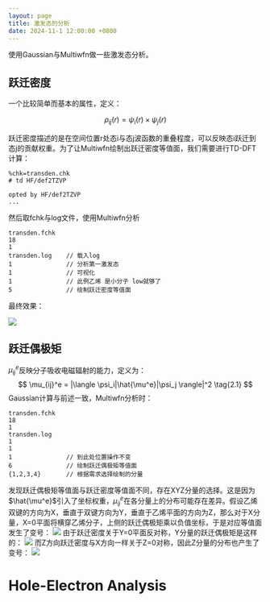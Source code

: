 ```yaml
---
layout: page
title: 激发态的分析
date: 2024-11-1 12:00:00 +0800
---
```

使用Gaussian与Multiwfn做一些激发态分析。
## 跃迁密度
一个比较简单而基本的属性，定义：

$$
\rho_{ij}(r) = \psi_{i}(r) \times \psi_{j}(r)
$$

跃迁密度描述的是在空间位置r处态i与态j波函数的重叠程度，可以反映态i跃迁到态j的贡献权重。为了让Multiwfn绘制出跃迁密度等值面，我们需要进行TD-DFT计算：
```
%chk=transden.chk
# td HF/def2TZVP

opted by HF/def2TZVP
...
```
然后取fchk与log文件，使用Multiwfn分析
```
transden.fchk
18
1
transden.log    // 载入log
1               // 分析第一激发态
1               // 可视化
1               // 此例乙烯 是小分子 low就够了
5               // 绘制跃迁密度等值面
```
最终效果：

![](https://pub-ec46b9a843f44891acf04d27fddf97e0.r2.dev/2025/06/ethene_trimmed.png)

## 跃迁偶极矩
$\mu_{ij}^e$反映分子吸收电磁辐射的能力，定义为：
$$
\mu_{ij}^e = |\langle \psi_i|\hat{\mu^e}|\psi_j \rangle|^2 \tag{2.1}
$$
Gaussian计算与前述一致，Multiwfn分析时：
```
transden.fchk
18
1
transden.log    
1               
1               
1               // 到此处位置操作不变
6               // 绘制跃迁偶极矩等值面
{1,2,3,4}       // 根据需求选择绘制的分量
```
发现跃迁偶极矩等值面与跃迁密度等值面不同，存在XYZ分量的选择。这是因为$\hat{\mu^e}$引入了坐标权重，$\mu_{ij}^e$在各分量上的分布可能存在差异。假设乙烯双键的方向为X，垂直于双键方向为Y，垂直于乙烯平面的方向为Z，那么对于X分量，X=0平面将横穿乙烯分子，上侧的跃迁偶极矩乘以负值坐标，于是对应等值面发生了变号：
![](https://pub-ec46b9a843f44891acf04d27fddf97e0.r2.dev/2025/06/20250604224446.png)
由于跃迁密度关于Y=0平面反对称，Y分量的跃迁偶极矩是这样的：
![](https://pub-ec46b9a843f44891acf04d27fddf97e0.r2.dev/2025/06/20250604224841.png)
而Z方向跃迁密度与X方向一样关于Z=0对称，因此Z分量的分布也产生了变号：
![](https://pub-ec46b9a843f44891acf04d27fddf97e0.r2.dev/2025/06/ethene_z_trimmed.png)

# Hole-Electron Analysis


